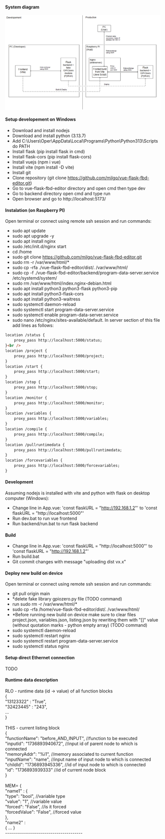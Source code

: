 #### System diagram

![foto](https://raw.githubusercontent.com/milgo/vue-flask-fbd-editor/main/schematic.png)

#### Setup developement on Windows

- Download and install nodejs 
- Download and install python (3.13.7)
- Add C:\Users\Oper\AppData\Local\Programs\Python\Python313\Scripts do PATH
- Install flask (pip install flask in cmd)
- Install flask-cors (pip install flask-cors)
- Install vuejs (npm i vue)
- Install vite (npm install -D vite)
- Install git
- Clone repository (git clone https://github.com/milgo/vue-flask-fbd-editor.git)
- Go to vue-flask-fbd-editor directory and open cmd then type dev
- Go to backend directory open cmd and type run
- Open browser and go to http://localhost:5173/

#### Instalation (on Raspberry PI)
Open terminal or connect using remote ssh session and run commands:
- sudo apt update <br />
- sudo apt upgrade -y <br />
- sudo apt install nginx <br />
- sudo /etc/init.d/nginx start <br />
- cd /home <br />
- sudo git clone https://github.com/milgo/vue-flask-fbd-editor.git <br />
- sudo rm -r /var/www/html/* <br />
- sudo cp -rfa ./vue-flask-fbd-editor/dist/. /var/www/html/ <br />
- sudo cp -f ./vue-flask-fbd-editor/backend/program-data-server.service /etc/systemd/system/ <br />
- sudo rm /var/www/html/index.nginx-debian.html <br />
- sudo apt install python3 python3-flask python3-pip <br />
- sudo apt install python3-flask-cors <br />
- sudo apt install python3-waitress <br />
- sudo systemctl daemon-reload <br />
- sudo systemctl start program-data-server.service <br />
- sudo systemctl enable program-data-server.service <br />
- sudo nano /etc/nginx/sites-available/default. In server section of this file add lines as follows: <br />
```md
location /status {
	proxy_pass http://localhost:5000/status;
}<br />
location /project {
	proxy_pass http://localhost:5000/project;
}
location /start {
	proxy_pass http://localhost:5000/start;
}
location /stop {
	proxy_pass http://localhost:5000/stop;
}
location /monitor {
	proxy_pass http://localhost:5000/monitor;
}
location /variables {
	proxy_pass http://localhost:5000/variables;
}
location /compile {
	proxy_pass http://localhost:5000/compile;
}
location /pullruntimedata {
	proxy_pass http://localhost:5000/pullruntimedata;
}
location /forcevariables {
	proxy_pass http://localhost:5000/forcevariables;
}
```

#### Development
Assuming nodejs is installed with vite and python with flask on desktop computer (Windows):
- Change line in App.vue: 'const flaskURL = "http://192.168.1.2"' to 'const flaskURL = "http://localhost:5000"'
- Run dev.bat to run vue frontend
- Run backend/run.bat to run flask backend 

#### Build
- Change line in App.vue: 'const flaskURL = "http://localhost:5000"' to 'const flaskURL = "http://192.168.1.2"'
- Run build.bat
- Git commit changes with message "uploading dist vx.x"

#### Deploy new build on device
Open terminal or connect using remote ssh session and run commands:
- git pull origin main
- *delete fake library gpiozero.py file (TODO command)
- run sudo rm -r /var/www/html/*
- sudo cp -rfa /home/vue-flask-fbd-editor/dist/. /var/www/html/
- *Before running new build on device make sure to clear files project.json, variables.json, listing.json by rewriting them with "[]" value (without quotation marks - python empty array) (TODO command)
- sudo systemctl daemon-reload
- sudo systemctl restart nginx
- sudo systemctl restart program-data-server.service
-  sudo systemctl status nginx

#### Setup direct Ethernet connection
TODO

#### Runtime data description
RLO - runtime data (id -> value) of all function blocks<br />
{<br />
    "13123322" : "True",<br />
    "32423445" : "243",<br />
    ...<br />
}<br />
<br />
THIS - current listing block<br />
{<br />
    "functionName": "before_AND_INPUT", //function to be executed<br />
    "inputId": "1736893940672", //input id of parent node to which is connected<br />
    "memoryAddr": "%i1", //memory associated to current function<br />
    "inputName": "name", //input name of input node to which is connected<br />
    "childId": "1736893945336", //id of input node to which is connected<br />
    "id": "1736893939333" //id of current node block<br />
}<br />
<br />
MEM= { <br />
    "name1" : {<br />
        "type": "bool", //variable type<br />
        "value": "1", //variable value<br />
        "forced": "False", //is it forced<br />
        "forcedValue": "False", //forced value<br />
    }, <br />
    "name2" : <br />
        { ... }<br />
---------------------------------------<br />
